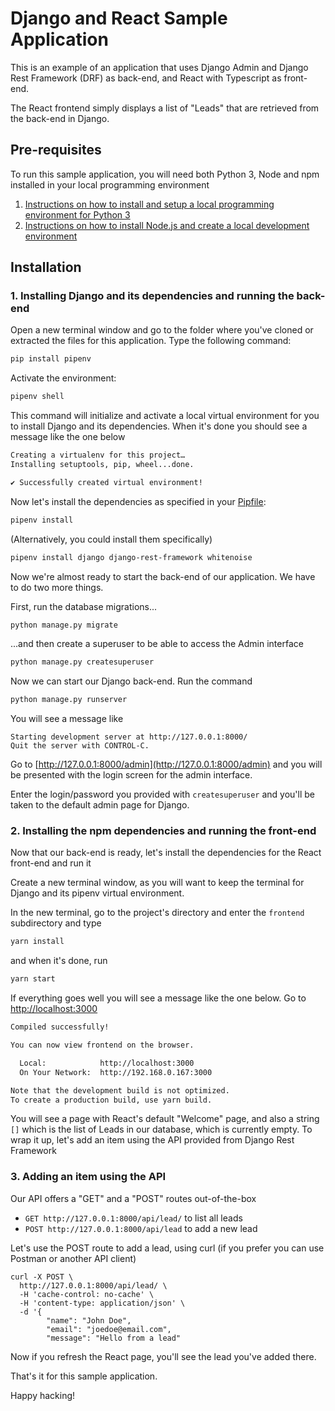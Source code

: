 # Django and React Sample Application

This is an example of an application that uses Django Admin and Django Rest Framework (DRF) as back-end, and React with Typescript as front-end.

The React frontend simply displays a list of "Leads" that are retrieved from the back-end in Django.

## Pre-requisites

To run this sample application, you will need both Python 3, Node and npm installed in your local programming environment

1. [Instructions on how to install and setup a local programming environment for Python 3](https://www.digitalocean.com/community/tutorial_series/how-to-install-and-set-up-a-local-programming-environment-for-python-3)
2. [Instructions on how to install Node.js and create a local development environment](https://www.digitalocean.com/community/tutorial_series/how-to-install-node-js-and-create-a-local-development-environment)

## Installation

### 1. Installing Django and its dependencies and running the back-end

Open a new terminal window and go to the folder where you've cloned or extracted the files for this application. Type the following command:

```bash
pip install pipenv
```

Activate the environment:

```bash
pipenv shell
```

This command will initialize and activate a local virtual environment for you to install Django and its dependencies.
When it's done you should see a message like the one below

```bash
Creating a virtualenv for this project…
Installing setuptools, pip, wheel...done.

✔ Successfully created virtual environment!
```

Now let's install the dependencies as specified in your [Pipfile](Pipfile):

```bash
pipenv install
```

(Alternatively, you could install them specifically)

```bash
pipenv install django django-rest-framework whitenoise
```

Now we're almost ready to start the back-end of our application.
We have to do two more things.

First, run the database migrations...

```bash
python manage.py migrate
```

...and then create a superuser to be able to access the Admin interface

```bash
python manage.py createsuperuser
```

Now we can start our Django back-end. Run the command

```bash
python manage.py runserver
```

You will see a message like

```
Starting development server at http://127.0.0.1:8000/
Quit the server with CONTROL-C.
```

Go to [http://127.0.0.1:8000/admin](http://127.0.0.1:8000/admin) and you will be presented with the login screen for the admin interface.

Enter the login/password you provided with `createsuperuser` and you'll be taken to the default admin page for Django.

### 2. Installing the npm dependencies and running the front-end

Now that our back-end is ready, let's install the dependencies for the React front-end and run it

Create a new terminal window, as you will want to keep the terminal for Django and its pipenv virtual environment.

In the new terminal, go to the project's directory and enter the `frontend` subdirectory and type

```bash
yarn install
```

and when it's done, run

```bash
yarn start
```

If everything goes well you will see a message like the one below. Go to [http://localhost:3000](http://localhost:3000)

```bash
Compiled successfully!

You can now view frontend on the browser.

  Local:            http://localhost:3000
  On Your Network:  http://192.168.0.167:3000

Note that the development build is not optimized.
To create a production build, use yarn build.
```

You will see a page with React's default "Welcome" page, and also a string `[]` which is the list of Leads in our database, which is currently empty. To wrap it up, let's add an item using the API provided from Django Rest Framework

### 3. Adding an item using the API

Our API offers a "GET" and a "POST" routes out-of-the-box

- `GET http://127.0.0.1:8000/api/lead/` to list all leads
- `POST http://127.0.0.1:8000/api/lead` to add a new lead

Let's use the POST route to add a lead, using curl (if you prefer you can use Postman or another API client)

```curl
curl -X POST \
  http://127.0.0.1:8000/api/lead/ \
  -H 'cache-control: no-cache' \
  -H 'content-type: application/json' \
  -d '{
        "name": "John Doe",
        "email": "joedoe@email.com",
        "message": "Hello from a lead"
```

Now if you refresh the React page, you'll see the lead you've added there.

That's it for this sample application.

Happy hacking!
